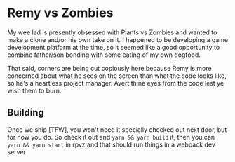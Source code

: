 # Remy vs Zombies

My wee lad is presently obsessed with Plants vs Zombies and wanted to make a clone and/or his own
take on it. I happened to be developing a game development platform at the time, so it seemed like
a good opportunity to combine father/son bonding with some eating of my own dogfood.

That said, corners are being cut copiously here because Remy is more concerned about what he sees
on the screen than what the code looks like, so he's a heartless project manager. Avert thine eyes
from the code lest ye wish them to burn.

## Building

Once we ship [TFW], you won't need it specially checked out next door, but for now you do. So
check it out and `yarn && yarn build` it, then you can `yarn && yarn start` in rpvz and that
should run things in a webpack dev server.
